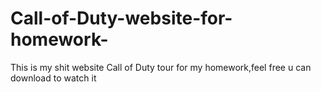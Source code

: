 # Call-of-Duty-website-for-homework-
This is my shit website Call of Duty tour for my homework,feel free u can download to watch it
